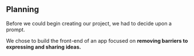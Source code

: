 
## Planning
Before we could begin creating our project, we had to decide upon a prompt.

We chose to build the front-end of an app focused on **removing barriers to expressing and sharing ideas.**


